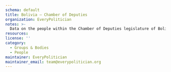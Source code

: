 ```yaml
---
schema: default
title: Bolivia — Chamber of Deputies
organization: EveryPolitician
notes: >-
  Data on the people within the Chamber of Deputies legislature of Bolivia.
resources:
license: ''
category:
  - Groups & Bodies
  - People
maintainer: EveryPolitician
maintainer_email: team@everypolitician.org
---
```

